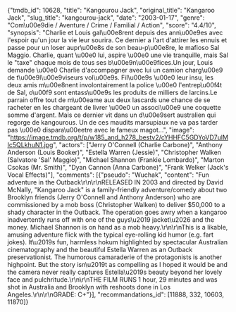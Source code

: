 {"tmdb_id": 10628, "title": "Kangourou Jack", "original_title": "Kangaroo Jack", "slug_title": "kangourou-jack", "date": "2003-01-17", "genre": "Com\u00e9die / Aventure / Crime / Familial / Action", "score": "4.4/10", "synopsis": "Charlie et Louis gal\u00e8rent depuis des ann\u00e9es avec l'espoir qu'un jour la vie leur sourira. Ce dernier a l'art d'attirer les ennuis et passe pour un loser aupr\u00e8s de son beau-p\u00e8re, le mafioso Sal Maggio. Charlie, quant \u00e0 lui, aspire \u00e0 une vie tranquille, mais Sal le \"taxe\" chaque mois de tous ses b\u00e9n\u00e9fices.Un jour, Louis demande \u00e0 Charlie d'accompagner avec lui un camion charg\u00e9 de t\u00e9l\u00e9viseurs vol\u00e9s. Fil\u00e9s \u00e0 leur insu, les deux amis m\u00e8nent involontairement la police \u00e0 l'entrep\u00f4t de Sal, o\u00f9 sont entass\u00e9s les produits de milliers de larcins.Le parrain offre tout de m\u00eame aux deux lascards une chance de se racheter en les chargeant de livrer \u00e0 un associ\u00e9 une coquette somme d'argent. Mais ce dernier vit dans un d\u00e9sert australien qui regorge de kangourous. Un de ces maudits marsupiaux ne va pas tarder pas \u00e0 dispara\u00eetre avec le fameux magot...", "image": "https://image.tmdb.org/t/p/w185_and_h278_bestv2/cYHHFC5GDYoVD7ulMIc5QLkhuN1.jpg", "actors": ["Jerry O'Connell (Charlie Carbone)", "Anthony Anderson (Louis Booker)", "Estella Warren (Jessie)", "Christopher Walken (Salvatore 'Sal' Maggio)", "Michael Shannon (Frankie Lombardo)", "Marton Csokas (Mr. Smith)", "Dyan Cannon (Anna Carbone)", "Frank Welker (Jack's Vocal Effects)"], "comments": [{"pseudo": "Wuchak", "content": "Fun adventure in the Outback\r\n\r\nRELEASED IN 2003 and directed by David McNally, \"Kangaroo Jack\" is a family-friendly adventure/comedy about two Brooklyn friends (Jerry O'Connell and Anthony Anderson) who are commissioned by a mob boss (Christopher Walken) to deliver $50,000 to a shady character in the Outback. The operation goes awry when a kangaroo inadvertently runs off with one of the guys\u2019 jacket\u2026 and the money. Michael Shannon is on hand as a mob heavy.\r\n\r\nThis is a likable, amusing adventure flick with the typical eye-rolling kid humor (e.g. fart jokes). It\u2019s fun, harmless hokum highlighted by spectacular Australian cinematography and the beautiful Estella Warren as an Outback preservationist. The humorous camaraderie of the protagonists is another highpoint. But the story isn\u2019t as compelling as I hoped it would be and the camera never really captures Estella\u2019s beauty beyond her lovely face and pulchritude.\r\n\r\nTHE FILM RUNS 1 hour, 29 minutes and was shot in Australia and Brooklyn with reshoots done in Los Angeles.\r\n\r\nGRADE: C+"}], "recommandations_id": [11888, 332, 10603, 11870]}